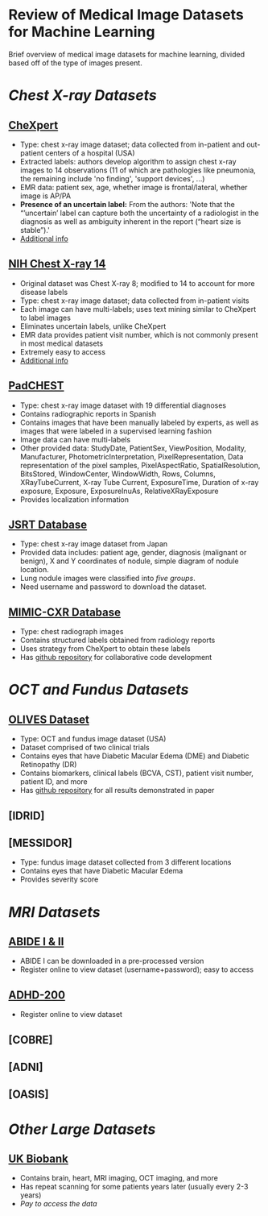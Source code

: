 # Review of Medical Image Datasets for Machine Learning
Brief overview of medical image datasets for machine learning, divided based off of the type of images present.

# _Chest X-ray Datasets_
## [CheXpert](https://arxiv.org/abs/1901.07031)
+ Type: chest x-ray image dataset; data collected from in-patient and out-patient centers of a hospital (USA)
+ Extracted labels: authors develop algorithm to assign chest x-ray images to 14 observations (11 of which are pathologies like pneumonia, the remaining include 'no finding', 'support devices', ...)
+ EMR data: patient sex, age, whether image is frontal/lateral, whether image is AP/PA
+ **Presence of an uncertain label:** From the authors: 'Note that the “’uncertain’ label can capture both the uncertainty of a radiologist in the diagnosis as well as ambiguity inherent in the report (“heart size is stable”).' 
+ [Additional info](https://arxiv.org/pdf/2105.03020.pdf)

## [NIH Chest X-ray 14](https://openaccess.thecvf.com/content_cvpr_2017/papers/Wang_ChestX-ray8_Hospital-Scale_Chest_CVPR_2017_paper.pdf)
+ Original dataset was Chest X-ray 8; modified to 14 to account for more disease labels
+ Type: chest x-ray image dataset; data collected from in-patient visits
+ Each image can have multi-labels; uses text mining similar to CheXpert to label images
+ Eliminates uncertain labels, unlike CheXpert
+ EMR data provides patient visit number, which is not commonly present in most medical datasets
+ Extremely easy to access
+ [Additional info](https://www.nih.gov/news-events/news-releases/nih-clinical-center-provides-one-largest-publicly-available-chest-x-ray-datasets-scientific-community)

## [PadCHEST](https://arxiv.org/abs/1901.07441)
+ Type: chest x-ray image dataset with 19 differential diagnoses
+ Contains radiographic reports in Spanish
+ Contains images that have been manually labeled by experts, as well as images that were labeled in a supervised learning fashion
+ Image data can have multi-labels
+ Other provided data: StudyDate, PatientSex, ViewPosition, Modality, Manufacturer, PhotometricInterpretation, PixelRepresentation, Data representation of the pixel samples, PixelAspectRatio, SpatialResolution, BitsStored, WindowCenter, WindowWidth, Rows, Columns, XRayTubeCurrent, X-ray Tube Current, ExposureTime, Duration of x-ray exposure, Exposure, ExposureInuAs, RelativeXRayExposure
+ Provides localization information

## [JSRT Database](http://db.jsrt.or.jp/eng.php)
+ Type: chest x-ray image dataset from Japan
+ Provided data includes: patient age, gender, diagnosis (malignant or benign), X and Y coordinates of nodule, simple diagram of nodule location.
+ Lung nodule images were classified into _five groups_.
+ Need username and password to download the dataset.

## [MIMIC-CXR Database](https://physionet.org/content/mimic-cxr/2.0.0/)
+ Type: chest radiograph images
+ Contains structured labels obtained from radiology reports
+ Uses strategy from CheXpert to obtain these labels
+ Has [github repository](https://github.com/MIT-LCP/mimic-cxr) for collaborative code development

# _OCT and Fundus Datasets_

## [OLIVES Dataset](https://arxiv.org/abs/2209.11195)
+ Type: OCT and fundus image dataset (USA)
+ Dataset comprised of two clinical trials
+ Contains eyes that have Diabetic Macular Edema (DME) and Diabetic Retinopathy (DR)
+ Contains biomarkers, clinical labels (BCVA, CST), patient visit number, patient ID, and more
+ Has [github repository](https://github.com/olivesgatech/OLIVES_Dataset) for all results demonstrated in paper

## [IDRID]

## [MESSIDOR]
+ Type: fundus image dataset collected from 3 different locations
+ Contains eyes that have Diabetic Macular Edema
+ Provides severity score

# _MRI Datasets_

## [ABIDE I & II](http://fcon_1000.projects.nitrc.org/indi/abide/abide_I.html)
+ ABIDE I can be downloaded in a pre-processed version
+ Register online to view dataset (username+password); easy to access

## [ADHD-200](http://fcon_1000.projects.nitrc.org/indi/adhd200/)
+ Register online to view dataset

## [COBRE]

## [ADNI]

## [OASIS]

# _Other Large Datasets_

## [UK Biobank](https://www.ukbiobank.ac.uk/enable-your-research/about-our-data)
+ Contains brain, heart, MRI imaging, OCT imaging, and more
+ Has repeat scanning for some patients years later (usually every 2-3 years)
+ *Pay to access the data*
